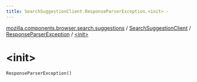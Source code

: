 ```yaml
---
title: SearchSuggestionClient.ResponseParserException.<init> - 
---
```


[mozilla.components.browser.search.suggestions](../../index.html) / [SearchSuggestionClient](../index.html) / [ResponseParserException](index.html) / [&lt;init&gt;](./-init-.html)

# &lt;init&gt;

`ResponseParserException()`